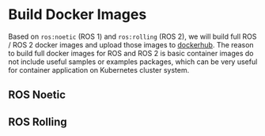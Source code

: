 # Build Docker Images

Based on `ros:noetic` (ROS 1) and `ros:rolling` (ROS 2), we will build full ROS / ROS 2 docker images and upload those images to [dockerhub](https://hub.docker.com/).
The reason to build full docker images for ROS and ROS 2 is basic container images do not include useful samples or examples packages, which can be very useful for container application on Kubernetes cluster system.

## ROS Noetic

## ROS Rolling

